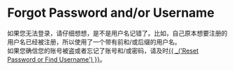 # Forgot Password and/or Username

如果您无法登录，请仔细想想，是不是用户名记错了。比如，自己原本想要注册的用户名已经被注册，所以使用了一个带有前和/或后缀的用户名。  
如果您确信您的账号被盗或者忘记了账号和/或密码，请及时[{{ _('Reset Password or Find Username') }}](/lostpass)。